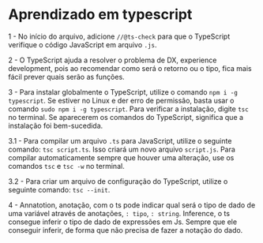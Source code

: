 # Aprendizado em typescript

1 - No início do arquivo, adicione `//@ts-check` para que o TypeScript verifique o código JavaScript em arquivo `.js`.

2 - O TypeScript ajuda a resolver o problema de DX, experience development, pois ao recomendar como será o retorno ou o tipo, fica mais fácil prever quais serão as funções.

3 - Para instalar globalmente o TypeScript, utilize o comando `npm i -g typescript`. Se estiver no Linux e der erro de permissão, basta usar o comando `sudo npm i -g typescript`. Para verificar a instalação, digite `tsc` no terminal. Se aparecerem os comandos do TypeScript, significa que a instalação foi bem-sucedida.

3.1 - Para compilar um arquivo `.ts` para JavaScript, utilize o seguinte comando: `tsc script.ts`. Isso criará um novo arquivo `script.js`. Para compilar automaticamente sempre que houver uma alteração, use os comandos `tsc` e `tsc -w` no terminal.

3.2 - Para criar um arquivo de configuração do TypeScript, utilize o seguinte comando: `tsc --init`.

4 - Annatotion, anotação, com o ts pode indicar qual será o tipo de dado de uma variável através de anotações, `: tipo`, `: string`. Inference, o ts consegue inferir o tipo de dado de expressões em Js. Sempre que ele conseguir inferir, de forma que não precisa de fazer a notação do dado.